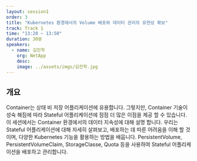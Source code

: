 ```yaml
---
layout: session1
order: 3
title: "Kubernetes 환경에서의 Volume 배포와 데이터 관리의 유연성 확보"
track: Track 1
time: "13:20 ~ 13:50"
duration: 30분
speakers:
  - name: 김진학
    org: NetApp
    desc: 
    image: ../assets/imgs/김진학.jpg
---
```


## 개요

Container는 상태 비 저장 어플리케이션에 유용합니다. 그렇지만, Container 기술이
성숙 해짐에 따라 Stateful 어플리케이션에 점점 더 많은 이점을 제공 할 수 있습니다.
이 세션에서는 Container 환경에서의 데이터 지속성에 대해 설명 합니다. 우리는
Stateful 어플리케이션에 대해 자세히 살펴보고, 배포하는 데 따른 어려움을 이해 할
것이며, 다양한 Kubernetes 기능을 활용하는 방법을 배웁니다. PersistentVolume,
PersistentVolumeClaim, StorageClasse, Quota 등을 사용하여 Stateful
어플리케이션을 배포하고 관리합니다.